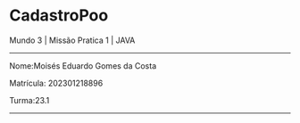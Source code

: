 # CadastroPoo
 Mundo 3 | Missão Pratica 1 | JAVA

---

Nome:Moisés Eduardo Gomes da Costa

Matrícula: 202301218896

Turma:23.1

---
